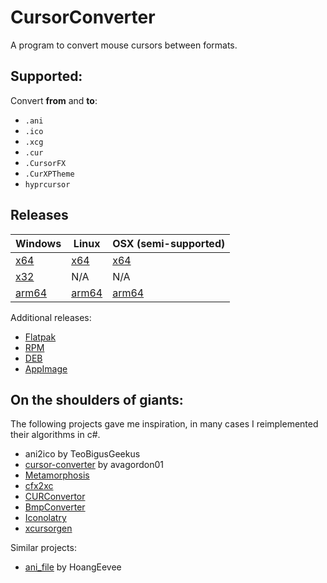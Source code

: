 ﻿# CursorConverter

A program to convert mouse cursors between formats.

## Supported:

Convert **from** and **to**:
<div>

- `.ani`
- `.ico`
- `.xcg`
- `.cur`
- `.CursorFX`
- `.CurXPTheme`
- `hyprcursor`


## Releases

| Windows  | Linux | OSX (semi-supported) |
| ------------- | ------------- | ------------- |
| [x64]( ) | [x64]( ) | [x64]( )
| [x32]( ) | N/A | N/A |
| [arm64]( ) | [arm64]( ) | [arm64]( ) |

Additional releases:
- [Flatpak]()
- [RPM]()
- [DEB]()
- [AppImage]()

## On the shoulders of giants:
The following projects gave me inspiration, in many cases I reimplemented their algorithms in c#.

- ani2ico by TeoBigusGeekus
- [cursor-converter](https://github.com/avagordon01/cursor-converter) by avagordon01
- [Metamorphosis](https://github.com/SystemRage/Metamorphosis)
- [cfx2xc](https://github.com/coolwanglu/cfx2xc)
- [CURConvertor](https://github.com/CactusCata/CURConvertor)
- [BmpConverter](https://github.com/AM71113363/BmpConverter)
- [Iconolatry](https://github.com/SystemRage/Iconolatry)
- [xcursorgen](https://gitlab.freedesktop.org/xorg/app/xcursorgen)


Similar projects:
- [ani_file](https://github.com/HoangEevee/ani_file) by HoangEevee